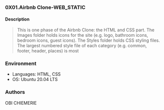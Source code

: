### 0X01.Airbnb Clone-WEB_STATIC

#### Description
> This is one phase of the Airbnb Clone: the HTML and CSS part. The Images
> folder holds icons for the site (e.g. logo, bathroom icons, bedroom icons,
> guest icons). The Styles folder holds CSS styling files. The largest numbered
> style file of each category (e.g. common, footer, header, places) is most


### Environment
* Languages: HTML, CSS
* OS: Ubuntu 20.04 LTS

### Authors
OBI CHIEMERIE
